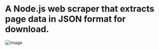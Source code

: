 # A Node.js web scraper that extracts page data in JSON format for download.
![image](https://github.com/user-attachments/assets/d2166d6c-285b-4c50-a5c0-c71b76f80bc2)
